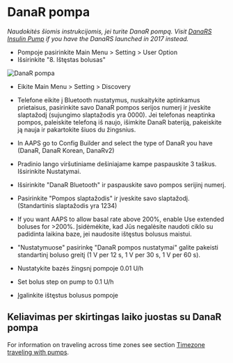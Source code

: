 # DanaR pompa

*Naudokitės šiomis instrukcijomis, jei turite DanaR pompą. Visit [DanaRS Insulin Pump](./DanaRS-Insulin-Pump.md) if you have the DanaRS launched in 2017 instead.*

* Pompoje pasirinkite Main Menu > Setting > User Option
* Išsirinkite "8. Ištęstas bolusas"

![DanaR pompa](../images/danar1.png)

* Eikite Main Menu > Setting > Discovery
* Telefone eikite į Bluetooth nustatymus, nuskaitykite aptinkamus prietaisus, pasirinkite savo DanaR pompos serijos numerį ir įveskite slaptažodį (sujungimo slaptažodis yra 0000). Jei telefonas neaptinka pompos, paleiskite telefoną iš naujo, išimkite DanaR bateriją, pakeiskite ją nauja ir pakartokite šiuos du žingsnius.

* In AAPS go to Config Builder and select the type of DanaR you have (DanaR, DanaR Korean, DanaRv2)

* Pradinio lango viršutiniame dešiniajame kampe paspauskite 3 taškus. Išsirinkite Nustatymai.
* Išsirinkite "DanaR Bluetooth" ir paspauskite savo pompos serijinį numerį.
* Pasirinkite "Pompos slaptažodis" ir įveskite savo slaptažodį. (Standartinis slaptažodis yra 1234)
* If you want AAPS to allow basal rate above 200%, enable Use extended boluses for >200%. Įsidėmėkite, kad Jūs negalėsite naudoti ciklo su padidinta laikina baze, jei naudosite ištęstus bolusus maistui.
* "Nustatymuose" pasirinkę "DanaR pompos nustatymai" galite pakeisti standartinį boluso greitį (1 V per 12 s, 1 V per 30 s, 1 V per 60 s).
* Nustatykite bazės žingsnį pompoje 0.01 U/h
* Set bolus step on pump to 0.1 U/h
* Įgalinkite ištęstus bolusus pompoje

## Keliavimas per skirtingas laiko juostas su DanaR pompa

For information on traveling across time zones see section [Timezone traveling with pumps](#timezone-traveling-danarv2-danars).